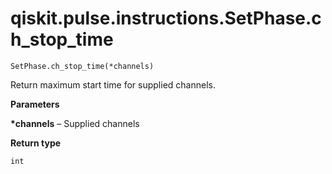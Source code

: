 # qiskit.pulse.instructions.SetPhase.ch\_stop\_time

`SetPhase.ch_stop_time(*channels)`

Return maximum start time for supplied channels.

**Parameters**

**\*channels** – Supplied channels

**Return type**

`int`
